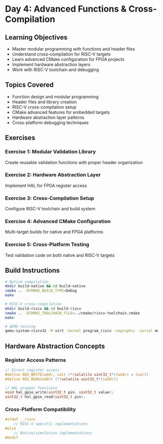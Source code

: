 # Day 4: Advanced Functions & Cross-Compilation

## Learning Objectives
- Master modular programming with functions and header files
- Understand cross-compilation for RISC-V targets
- Learn advanced CMake configuration for FPGA projects
- Implement hardware abstraction layers
- Work with RISC-V toolchain and debugging

## Topics Covered
- Function design and modular programming
- Header files and library creation
- RISC-V cross-compilation setup
- CMake advanced features for embedded targets
- Hardware abstraction layer patterns
- Cross-platform debugging techniques

## Exercises

### Exercise 1: Modular Validation Library
Create reusable validation functions with proper header organization

### Exercise 2: Hardware Abstraction Layer
Implement HAL for FPGA register access

### Exercise 3: Cross-Compilation Setup
Configure RISC-V toolchain and build system

### Exercise 4: Advanced CMake Configuration
Multi-target builds for native and FPGA platforms

### Exercise 5: Cross-Platform Testing
Test validation code on both native and RISC-V targets

## Build Instructions

```bash
# Native compilation
mkdir build-native && cd build-native
cmake .. -DCMAKE_BUILD_TYPE=Debug
make

# RISC-V cross-compilation
mkdir build-riscv && cd build-riscv
cmake .. -DCMAKE_TOOLCHAIN_FILE=../cmake/riscv-toolchain.cmake
make

# QEMU testing
qemu-system-riscv32 -M virt -kernel program_riscv -nographic -serial mon:stdio
```

## Hardware Abstraction Concepts

### Register Access Patterns
```c
// Direct register access
#define REG_WRITE(addr, val) (*(volatile uint32_t*)(addr) = (val))
#define REG_READ(addr) (*(volatile uint32_t*)(addr))

// HAL wrapper functions
void hal_gpio_write(uint32_t pin, uint32_t value);
uint32_t hal_gpio_read(uint32_t pin);
```

### Cross-Platform Compatibility
```c
#ifdef __riscv
    // RISC-V specific implementations
#else
    // Native/simulation implementations
#endif
```